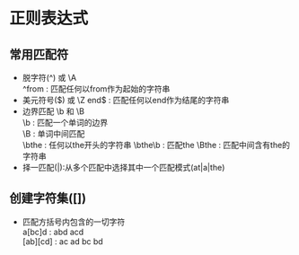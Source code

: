 # 正则表达式

## 常用匹配符

- 脱字符(^)  或 \A  
 ^from : 匹配任何以from作为起始的字符串  
- 美元符号($) 或 \Z  
 end$ : 匹配任何以end作为结尾的字符串
- 边界匹配 \b 和 \B  
 \b : 匹配一个单词的边界  
 \B : 单词中间匹配  
 \bthe : 任何以the开头的字符串
 \bthe\b : 匹配the
 \Bthe  : 匹配中间含有the的字符串
- 择一匹配(|):从多个匹配中选择其中一个匹配模式(at|a|the)

## 创建字符集([])

- 匹配方括号内包含的一切字符  
 a[bc]d : abd acd  
 [ab][cd] : ac ad bc bd  
